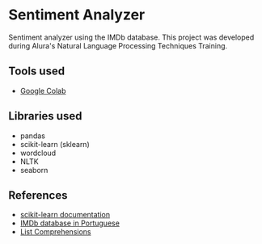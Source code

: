# Sentiment Analyzer
Sentiment analyzer using the IMDb database. This project was developed during Alura's Natural Language Processing Techniques Training.

## Tools used
- [Google Colab](https://colab.research.google.com/)

## Libraries used
- pandas
- scikit-learn (sklearn)
- wordcloud
- NLTK
- seaborn

## References
- [scikit-learn documentation](https://scikit-learn.org/stable/modules/generated/sklearn.model_selection.train_test_split.html)
- [IMDb database in Portuguese](https://www.kaggle.com/datasets/luisfredgs/imdb-ptbr?resource=download)
- [List Comprehensions](https://docs.python.org/3/tutorial/datastructures.html#list-comprehensions)